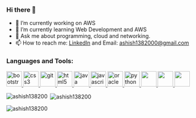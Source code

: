 ### Hi there 👋

- 🔭 I’m currently working on AWS
- 🌱 I’m currently learning Web Development and AWS
- 💬 Ask me about programming, cloud and networking.
- 📫 How to reach me: [LinkedIn](www.linkedin.com/in/ashish-chaurasia-683630175) and  Email: ashish1382000@gmail.com

<h3 align="left">Languages and Tools:</h3>
<p align="left"> <a href="https://getbootstrap.com" target="_blank"> <img src="https://devicons.github.io/devicon/devicon.git/icons/bootstrap/bootstrap-plain.svg" alt="bootstrap" width="40" height="40"/> </a>
<a href="https://www.w3schools.com/css/" target="_blank"> <img src="https://devicons.github.io/devicon/devicon.git/icons/css3/css3-original-wordmark.svg" alt="css3" width="40" height="40"/> </a>
<a href="https://git-scm.com/" target="_blank"> <img src="https://www.vectorlogo.zone/logos/git-scm/git-scm-icon.svg" alt="git" width="40" height="40"/> </a> <a href="https://www.w3.org/html/" target="_blank"> <img src="https://devicons.github.io/devicon/devicon.git/icons/html5/html5-original-wordmark.svg" alt="html5" width="40" height="40"/> </a> <a href="https://www.java.com" target="_blank"> <img src="https://devicons.github.io/devicon/devicon.git/icons/java/java-original-wordmark.svg" alt="java" width="40" height="40"/> </a> <a href="https://developer.mozilla.org/en-US/docs/Web/JavaScript" target="_blank"> <img src="https://devicons.github.io/devicon/devicon.git/icons/javascript/javascript-original.svg" alt="javascript" width="40" height="40"/> </a>
<a href="https://www.oracle.com/" target="_blank"> <img src="https://devicons.github.io/devicon/devicon.git/icons/oracle/oracle-original.svg" alt="oracle" width="40" height="40"/> </a>
<a href="https://www.python.org" target="_blank"> <img src="https://devicons.github.io/devicon/devicon.git/icons/python/python-original.svg" alt="python" width="40" height="40"/> </a>
<a href="https://www.aws.amazon.com" target="_blank"> <img src="https://drive.google.com/uc?export=view&id=1dYw9I7fdMM3_SoHDbfyvlS3aN14_4KFt" width="40" height="40"/> </a>
<a href="https://www.djangoproject.com" target="_blank"> <img src="https://drive.google.com/uc?export=view&id=13GAaLk6BOZoAqjg7ROA_lE80fbuqZvQw" width="40" height="40"/> </a>
<a href="https://www.linux.org" target="_blank"> <img src="https://drive.google.com/uc?export=view&id=1gYyTppeHVPZkmtuKEuO-IiqytiJXcrYf" width="40" height="40"/> </a>
<br>
<p><img align="left" src="https://github-readme-stats.vercel.app/api/top-langs/?username=ashish138200&layout=compact" alt="ashish138200" /></p>
<p>&nbsp;<img align="center" src="https://github-readme-stats.vercel.app/api?username=ashish138200&show_icons=true" alt="ashish138200" /></p>
<p align="left"> <img src="https://komarev.com/ghpvc/?username=ashish138200&label=Profile%20views&color=0e75b6&style=flat" alt="ashish138200" /> </p>